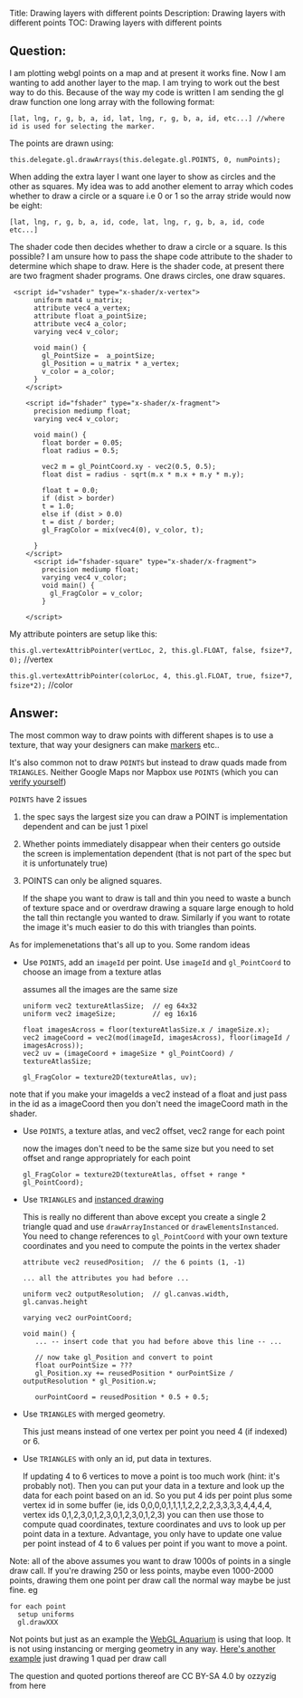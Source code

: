 Title: Drawing layers with different points
Description: Drawing layers with different points
TOC: Drawing layers with different points

## Question:

I am plotting webgl points on a map and at present it works fine. Now I am wanting to add another layer to the map. I am trying to work out the best way to do this. Because of the way my code is written I am sending the gl draw function one long array with the following format:

`[lat, lng, r, g, b, a, id, lat, lng, r, g, b, a, id, etc...] //where id is used for selecting the marker.`

The points are drawn using:

    this.delegate.gl.drawArrays(this.delegate.gl.POINTS, 0, numPoints);

 
When adding the extra layer I want one layer to show as circles and the other as squares. My idea was to add another element to array which codes whether to draw a circle or a square i.e 0 or 1 so the array stride would now be eight:

`[lat, lng, r, g, b, a, id, code, lat, lng, r, g, b, a, id, code etc...]`

The shader code then decides whether to draw a circle or a square. Is this possible? I am unsure how to pass the shape code attribute to the shader to determine which shape to draw.
Here is the shader code, at present there are two fragment shader programs. One draws circles, one draw squares.

     <script id="vshader" type="x-shader/x-vertex">
          uniform mat4 u_matrix;
          attribute vec4 a_vertex;
          attribute float a_pointSize;
          attribute vec4 a_color;
          varying vec4 v_color;
    
          void main() {
            gl_PointSize =  a_pointSize;
            gl_Position = u_matrix * a_vertex;
            v_color = a_color;
          }
        </script>
        
        <script id="fshader" type="x-shader/x-fragment">
          precision mediump float;
          varying vec4 v_color;
    
          void main() {
            float border = 0.05;
            float radius = 0.5;

            vec2 m = gl_PointCoord.xy - vec2(0.5, 0.5);
            float dist = radius - sqrt(m.x * m.x + m.y * m.y);
    
            float t = 0.0;
            if (dist > border)
            t = 1.0;
            else if (dist > 0.0)
            t = dist / border;
            gl_FragColor = mix(vec4(0), v_color, t);
        
          }
        </script>
          <script id="fshader-square" type="x-shader/x-fragment">
            precision mediump float;
            varying vec4 v_color;
            void main() {
              gl_FragColor = v_color;  
            }
          
        </script>

My attribute pointers are setup like this:

`this.gl.vertexAttribPointer(vertLoc, 2, this.gl.FLOAT, false, fsize*7, 0);` //vertex

`this.gl.vertexAttribPointer(colorLoc, 4, this.gl.FLOAT, true, fsize*7, fsize*2);` //color

## Answer:

The most common way to draw points with different shapes is to use a texture, that way your designers can make [markers](https://www.google.com/search?q=google+maps+marker&tbm=isch) etc.. 

It's also common not to draw `POINTS` but instead to draw quads made from `TRIANGLES`. Neither Google Maps nor Mapbox use `POINTS` (which you can [verify yourself](https://github.com/greggman/webgl-helpers#spy-on-draw-calls))

`POINTS` have 2 issues

1. the spec says the largest size you can draw a POINT is implementation dependent and can be just 1 pixel

2. Whether points immediately disappear when their centers go outside the screen is implementation dependent (that is not part of the spec but it is unfortunately true)

3. POINTS can only be aligned squares.

    If the shape you want to draw is tall and thin you need to waste a bunch of texture space and or overdraw drawing a square large enough to hold the tall thin rectangle you wanted to draw. Similarly if you want to rotate the image it's much easier to do this with triangles than points.

As for implemenetations that's all up to you. Some random ideas

* Use `POINTS`, add an `imageId` per point. Use `imageId` and `gl_PointCoord` to choose an image from a texture atlas

    assumes all the images are the same size

    ```
  uniform vec2 textureAtlasSize;  // eg 64x32
  uniform vec2 imageSize;         // eg 16x16

  float imagesAcross = floor(textureAtlasSize.x / imageSize.x);
  vec2 imageCoord = vec2(mod(imageId, imagesAcross), floor(imageId / imagesAcross));
  vec2 uv = (imageCoord + imageSize * gl_PointCoord) / textureAtlasSize;
  
  gl_FragColor = texture2D(textureAtlas, uv);
    ```

note that if you make your imageIds a vec2 instead of a float and just pass in the id as a imageCoord then you don't need the imageCoord math in the shader.

* Use `POINTS`, a texture atlas, and vec2 offset, vec2 range for each point

    now the images don't need to be the same size but you need to set offset and range appropriately for each point

    ```
    gl_FragColor = texture2D(textureAtlas, offset + range * gl_PointCoord);
    ```

* Use `TRIANGLES` and [instanced drawing](https://webglfundamentals.org/webgl/lessons/webgl-instanced-drawing.html)

  This is really no different than above except you create a single 2 triangle quad and use `drawArrayInstanced` or `drawElementsInstanced`. You need to change references to `gl_PointCoord` with your own texture coordinates and you need to compute the points in the vertex shader

    ```
    attribute vec2 reusedPosition;  // the 6 points (1, -1)

    ... all the attributes you had before ...

    uniform vec2 outputResolution;  // gl.canvas.width, gl.canvas.height

    varying vec2 ourPointCoord;

    void main() {
       ... -- insert code that you had before above this line -- ...

       // now take gl_Position and convert to point
       float ourPointSize = ???
       gl_Position.xy += reusedPosition * ourPointSize / outputResolution * gl_Position.w;

       ourPointCoord = reusedPosition * 0.5 + 0.5;
    ```

* Use `TRIANGLES` with merged geometry.

  This just means instead of one vertex per point you need 4 (if indexed) or 6.

* Use `TRIANGLES` with only an id, put data in textures.

  If updating 4 to 6 vertices to move a point is too much work (hint: it's probably not). Then you can put your data in a texture and look up the data for each point based on an id. So you put 4 ids per point plus some vertex id in some buffer (ie, ids 0,0,0,0,1,1,1,1,2,2,2,2,3,3,3,3,4,4,4,4, vertex ids 0,1,2,3,0,1,2,3,0,1,2,3,0,1,2,3) you can then use those to compute quad coordinates, texture coordinates and uvs to look up per point data in a texture. Advantage, you only have to update one value per point instead of 4 to 6 values per point if you want to move a point.

Note: all of the above assumes you want to draw 1000s of points in a single draw call. If you're drawing 250 or less points, maybe even 1000-2000 points, drawing them one point per draw call the normal way maybe be just fine. eg

```
for each point
  setup uniforms
  gl.drawXXX
```

Not points but just as an example the [WebGL Aquarium](https://webglsamples.org/aquarium/aquarium.html) is using that loop. It is not using instancing or merging geometry in any way. [Here's another example](https://webglsamples.org/lots-o-images/lots-o-images-draw-elements.html) just drawing 1 quad per draw call


<div class="so">
  <div>The question and quoted portions thereof are 
    CC BY-SA 4.0 by
    <a data-href="https://stackoverflow.com/users/2380768">ozzyzig</a>
    from
    <a data-href="https://stackoverflow.com/questions/61602680">here</a>
  </div>
</div>
